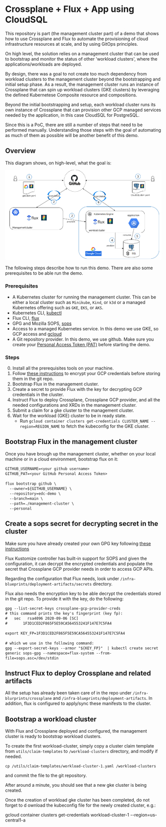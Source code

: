 # Crossplane + Flux + App using CloudSQL  
This repository is part (the management cluster part) of a demo that shows how to use
Crossplane and Flux to automate the provisioning of cloud infrastructure resources at scale,
and by using GitOps principles.

On high level, the solution relies on a management cluster that can be used to bootstrap
and monitor the status of other 'workload clusters', where the applications/workloads
are deployed.

By design, there was a goal to  not create too much dependency from workload clusters 
to the management cluster beyond the bootstrapping and initial setup phase. As a result, 
the management cluster runs an instance of Crossplane that can spin up workload clusters (GKE clusters)
by leveraging the defined Kubernetese Composite resource and compositions.

Beyond the initial bootstrapping and setup, each workload cluster runs its own instance of Crossplane
that can provision other GCP managed services needed by the application, in this case CloudSQL for PostgreSQL.

Since this is a PoC, there are still a number of steps that need to be performed 
manually. Understanding those steps with the goal of automating as much of them 
as possible will be another benefit of this demo.

## Overview
This diagram shows, on high-level, what the goal is:

![Screenshot](/images/crossplane-flux-demo-outline.png)

The following steps describe how to run this demo. There are also some prerequisites
to be able run the demo.

### Prerequisites
  * A Kubernetes cluster for running the management cluster. This can be either
  a local cluster such as `Minikube`, `Kind`, or `k3d` or a managed Kubernetes 
  offering such as `GKE`, `EKS`, or `AKS`.
  * Kubernetes CLI, [kubectl](https://kubernetes.io/docs/tasks/tools/)
  * Flux CLI, [flux](https://fluxcd.io/flux/cmd/)
  * GPG and Mozilla SOPS, [sops](https://fluxcd.io/flux/guides/mozilla-sops/)
  * Access to a managed Kubernetes service. In this demo we use GKE, so GCP access and [gcloud](https://cloud.google.com/sdk/gcloud)
  * A Git repository provider. In this demo, we use github. Make sure you create your
    [Personal Access Token (PAT)](https://docs.gitlab.com/ee/user/profile/personal_access_tokens.html) before starting the demo.

### Steps
  0. Install all the prerequisites tools on your machine.
  1. Follow [these instructions](https://fluxcd.io/flux/guides/mozilla-sops/) to encrypt your GCP credentials before storing them in the git repo.
  2. Bootstrap Flux in the management cluster.
  3. Create a secret to provide Flux with the key for decrypting GCP credentials in the cluster.
  4. Instruct Flux to deploy Crossplane, Crossplane GCP provider, and all the
     needed configurations and XRDs in the management cluster.
  5. Submit a claim for a gke cluster to the management cluster.
  6. Wait for the workload (GKE) cluster to be in ready state.
        * Run `gcloud container clusters get-credentials CLUSTER_NAME --region=REGION_NAME`
          to fetch the kubeconfig for the GKE cluster.

## Bootstrap Flux in the management cluster
Once you have brough up the management cluster, whether on your local machine or 
in a cloud environment, bootstrap flux on it:

```
GITHUB_USERNAME=<your github username>
GITHUB_PAT=<your GitHub Personal Access Token>

flux bootstrap github \
  --owner=${GITHUB_USERNAME} \
  --repository=edc-demo \
  --branch=main \
  --path=./management-cluster \
  --personal
```
## Create a sops secret for decrypting secret in the cluster
Make sure you have already created your own GPG key following [these instructions](https://fluxcd.io/flux/guides/mozilla-sops/)

Flux Kustomize controller has built-in support for SOPS and given the configuration,
it can decrypt the encrypted credentials and populate the secret that Crossplane
GCP provider needs in order to access GCP APIs. 

Regarding the configuration that Flux needs, look under `/infra-blueprints/deployment-artifacts/secrets` directory.

Flux also needs the encryption key to be able decrypt the credentials stored
in the git repo. To provide it with the key, do the following:

```
gpg --list-secret-keys crossplane-gcp-provider-creds  
# this command prints the key's fingerprint (key fp):
#   sec   rsa4096 2020-09-06 [SC]
#       1F3D1CED2F865F5E59CA564553241F147E7C5FA4

export KEY_FP=1F3D1CED2F865F5E59CA564553241F147E7C5FA4

# which we use in the following command:
gpg --export-secret-keys --armor "${KEY_FP}"  | kubectl create secret generic sops-gpg --namespace=flux-system --from-file=sops.asc=/dev/stdin
```
## Instruct Flux to deploy Crossplane and related artifacts
All the setup has already been taken care of in the repo under
`/infra-blurprints/crossplane` and `/infra-blueprints/deployment-artifacts`. In addition, 
flux is configured to apply/sync these manifests to the cluster.

## Bootstrap a workload cluster
With Flux and Crossplane deployed and configured, the management cluster
is ready to bootstrap workload clusters.

To create the first workload-cluster, simply copy a cluster claim template
from `utils/claim-templates` to `/workload-clusters` directory, and modify if needed.

```
cp /utils/claim-templates/workload-cluster-1.yaml /workload-clusters
```
and commit the file to the git repository. 

After around a minute, you should see that a new gke cluster is being created.

Once the creation of workload gke cluster has been completed, do not forget to d
ownload the kubeconfig file for the newly created cluster, e.g.:

gcloud container clusters get-credentials workload-cluster-1 --region=us-central1-a 